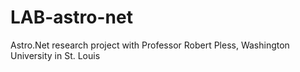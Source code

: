 # LAB-astro-net
Astro.Net research project with Professor Robert Pless, Washington University in St. Louis

